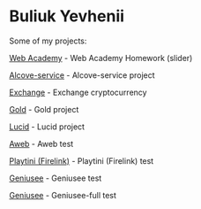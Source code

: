 # Buliuk Yevhenii
Some of my projects:

[Web Academy](https://bullego.github.io/hw_1_slider/ "Web Academy Homework (slider)") - Web Academy Homework (slider)

[Alcove-service](https://bullego.github.io/Alcove-service/ "Alcove-service project") - Alcove-service project

[Exchange](https://bullego.github.io/Exchange/ "Exchange project") - Exchange сryptocurrency

[Gold](https://bullego.github.io/Gold/ "Gold project") - Gold project

[Lucid](https://bullego.github.io/Lucid/ "Lucid project") - Lucid project

[Aweb](https://bullego.github.io/Aweb-test/ "Aweb test") - Aweb test

[Playtini (Firelink)](https://bullego.github.io/Firelink-test/ "Firelink test") - Playtini (Firelink) test

[Geniusee](https://bullego.github.io/Geniusee/ "Geniusee test") - Geniusee test

[Geniusee](https://bullego.github.io/Geniusee-full/ "Geniusee-full test") - Geniusee-full test
